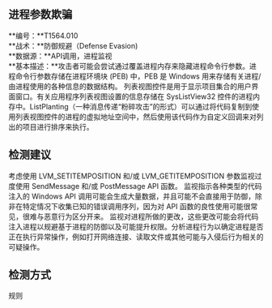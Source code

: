 ## 进程参数欺骗  
**编号：**T1564.010  
**战术：**防御规避（Defense Evasion)  
**数据源：**API调用，进程监视  
**基本描述：**攻击者可能会尝试通过覆盖进程内存来隐藏进程命令行参数。进程命令行参数存储在进程环境块 (PEB) 中，PEB 是 Windows 用来存储有关进程/由进程使用的各种信息的数据结构。
列表视图控件是用于显示项目集合的用户界面窗口。有关应用程序列表视图设置的信息存储在 SysListView32 控件的进程内存中。ListPlanting（一种消息传递“粉碎攻击”的形式）可以通过将代码复制到使用列表视图控件的进程的虚拟地址空间中，然后使用该代码作为自定义回调来对列出的项目进行排序来执行。  
## 检测建议  
考虑使用 LVM_SETITEMPOSITION 和/或 LVM_GETITEMPOSITION 参数监视过度使用 SendMessage 和/或 PostMessage API 函数。
监视指示各种类型的代码注入的 Windows API 调用可能会生成大量数据，并且可能不会直接用于防御，除非在特定情况下收集已知的错误调用序列，因为对 API 函数的良性使用可能很常见，很难与恶意行为区分开来。
监视对进程所做的更改，这些更改可能会将代码注入进程以规避基于进程的防御以及可能提升权限。分析进程行为以确定进程是否正在执行异常操作，例如打开网络连接、读取文件或其他可能与入侵后行为相关的可疑操作。  
## 检测方式  
规则